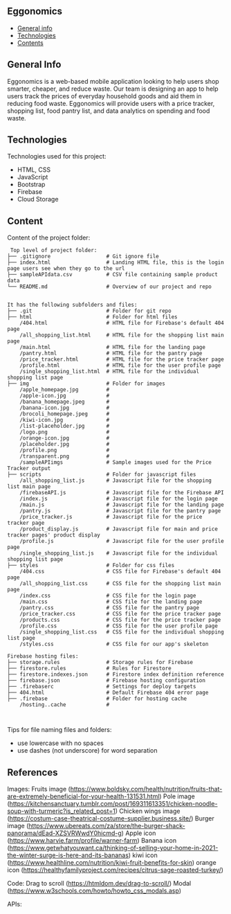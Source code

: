 ## Eggonomics
* [General info](#general-info)
* [Technologies](#technologies)
* [Contents](#content)

## General Info
Eggonomics is a web-based mobile application looking to help users shop smarter, cheaper, and reduce waste. 
Our team is designing an app to help users track the prices of everyday household goods and aid them in reducing food waste.
Eggonomics will provide users with a price tracker, shopping list, food pantry list, and data analytics on spending and food waste.
	
## Technologies
Technologies used for this project:
* HTML, CSS
* JavaScript
* Bootstrap 
* Firebase
* Cloud Storage
	
## Content
Content of the project folder:

```
 Top level of project folder: 
├── .gitignore                  # Git ignore file
├── index.html                  # Landing HTML file, this is the login page users see when they go to the url
├── sampleAPIdata.csv           # CSV file containing sample product data 
└── README.md                   # Overview of our project and repo


It has the following subfolders and files:
├── .git                        # Folder for git repo
├── html                        # Folder for html files
    /404.html                   # HTML file for Firebase's default 404 page
    /all_shopping_list.html     # HTML file for the shopping list main page
    /main.html                  # HTML file for the landing page
    /pantry.html                # HTML file for the pantry page
    /price_tracker.html         # HTML file for the price tracker page
    /profile.html               # HTML file for the user profile page
    /single_shopping_list.html  # HTML file for the individual shopping list page
├── img                         # Folder for images
    /apple_homepage.jpg         # 
    /apple-icon.jpg             # 
    /banana_homepage.jpeg       # 
    /banana-icon.jpg            # 
    /brocoli_homepage.jpeg      # 
    /kiwi-icon.jpg              # 
    /list-placeholder.jpg       # 
    /logo.png                   # 
    /orange-icon.jpg            # 
    /placeholder.jpg            # 
    /profile.png                # 
    /transparent.png            #
    /sampleAPIimgs              # Sample images used for the Price Tracker output 
├── scripts                     # Folder for javascript files
    /all_shopping_list.js       # Javascript file for the shopping list main page
    /firebaseAPI.js             # Javascript file for the Firebase API
    /index.js                   # Javascript file for the login page
    /main.js                    # Javascript file for the landing page
    /pantry.js                  # Javascript file for the pantry page
    /price_tracker.js           # Javascript file for the price tracker page
    /product_display.js         # Javascript file for main and price tracker pages' product display
    /profile.js                 # Javascript file for the user profile page
    /single_shopping_list.js    # Javascript file for the individual shopping list page
├── styles                      # Folder for css files
    /404.css                    # CSS file for Firebase's default 404 page 
    /all_shopping_list.css      # CSS file for the shopping list main page
    /index.css                  # CSS file for the login page
    /main.css                   # CSS file for the landing page
    /pantry.css                 # CSS file for the pantry page
    /price_tracker.css          # CSS file for the price tracker page
    /products.css               # CSS file for the price tracker page
    /profile.css                # CSS file for the user profile page
    /single_shopping_list.css   # CSS file for the individual shopping list page
    /styles.css                 # CSS file for our app's skeleton

Firebase hosting files: 
├── storage.rules               # Storage rules for Firebase
├── firestore.rules             # Rules for Firestore
├── firestore.indexes.json      # Firestore index definition reference
├── firebase.json               # Firebase hosting configuration
├── .firebaserc                 # Settings for deploy targets
├── 404.html                    # Default Firebase 404 error page
├── .firebase                   # Folder for hosting cache
    /hosting..cache             #



```

Tips for file naming files and folders:
* use lowercase with no spaces
* use dashes (not underscore) for word separation

## References
Images:
Fruits image (https://www.boldsky.com/health/nutrition/fruits-that-are-extremely-beneficial-for-your-health-131531.html)
Pole image (https://kitchensanctuary.tumblr.com/post/169311613351/chicken-noodle-soup-with-turmeric?is_related_post=1)
Chicken wings image (https://costum-case-theatrical-costume-supplier.business.site/)
Burger image (https://www.ubereats.com/za/store/the-burger-shack-panorama/dEad-XZSVRWwdY0hicmd-g)
Apple icon (https://www.harvie.farm/profile/warner-farm)
Banana icon (https://www.getwhatyouwant.ca/thinking-of-selling-your-home-in-2021-the-winter-surge-is-here-and-its-bananas)
kiwi icon (https://www.healthline.com/nutrition/kiwi-fruit-benefits-for-skin)
orange icon (https://healthyfamilyproject.com/recipes/citrus-sage-roasted-turkey/)



Code:
Drag to scroll (https://htmldom.dev/drag-to-scroll/)
Modal (https://www.w3schools.com/howto/howto_css_modals.asp)

APIs:




